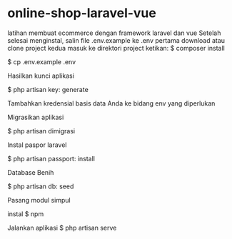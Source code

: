 # online-shop-laravel-vue
latihan membuat ecommerce dengan framework laravel dan vue
Setelah selesai menginstal, salin file .env.example ke .env
pertama download atau clone project 
kedua masuk ke direktori project
ketikan:
$ composer install

$ cp .env.example .env

Hasilkan kunci aplikasi

$ php artisan key: generate

Tambahkan kredensial basis data Anda ke bidang env yang diperlukan

Migrasikan aplikasi

$ php artisan dimigrasi

Instal paspor laravel

$ php artisan passport: install

Database Benih

$ php artisan db: seed

Pasang modul simpul

instal $ npm

Jalankan aplikasi
$ php artisan serve
